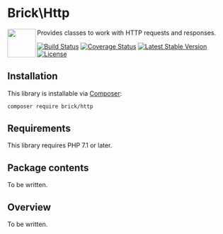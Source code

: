 Brick\Http
==========

<img src="https://raw.githubusercontent.com/brick/brick/master/logo.png" alt="" align="left" height="64">

Provides classes to work with HTTP requests and responses.

[![Build Status](https://secure.travis-ci.org/brick/http.svg?branch=master)](http://travis-ci.org/brick/http)
[![Coverage Status](https://coveralls.io/repos/github/brick/http/badge.svg?branch=master)](https://coveralls.io/github/brick/http?branch=master)
[![Latest Stable Version](https://poser.pugx.org/brick/http/v/stable)](https://packagist.org/packages/brick/http)
[![License](https://img.shields.io/badge/license-MIT-blue.svg)](http://opensource.org/licenses/MIT)

Installation
------------

This library is installable via [Composer](https://getcomposer.org/):

```bash
composer require brick/http
```

Requirements
------------

This library requires PHP 7.1 or later.

Package contents
----------------

To be written.

Overview
--------

To be written.
